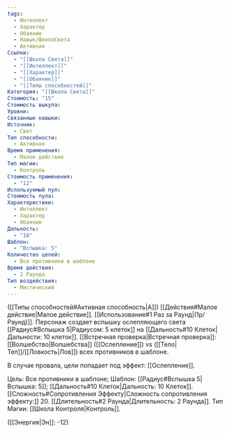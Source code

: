 ```yaml
---
tags:
  - Интеллект
  - Характер
  - Обаяние
  - Навык/ШколаСвета
  - Активная
Ссылки:
  - "[[Школа Света]]"
  - "[[Интеллект]]"
  - "[[Характер]]"
  - "[[Обаяние]]"
  - "[[Типы способностей]]"
Категория: "[[Школа Света]]"
Стоимость: "15"
Стоимость выкупа: 
Уровни: 
Связанные навыки: 
Источник:
  - Свет
Тип способности:
  - Активная
Время применения:
  - Малое действие
Тип магии:
  - Контроль
Стоимость применения:
  - "12"
Используемый пул: 
Стоимость пула: 
Характеристики:
  - Интеллект
  - Характер
  - Обаяние
Дальность:
  - "10"
Шаблон:
  - "Вспышка: 5"
Количество целей:
  - Все противники в шаблоне
Время действия:
  - 2 Раунда
Тип воздействия:
  - Мистический
---
```

([[Типы способностей#Активная способность|А]]) [[Действия#Малое действие|Малое действие]]. [[Использование#1 Раз за Раунд|(1р/Раунд)]]. Персонаж создает вспышку ослепляющего света [[Радиус#Вспышка 5|Радиусом: 5 клеток]] на [[Дальность#10 Клеток|Дальности: 10 клеток]]. [[Встречная проверка|Встречная проверка]]: [[Волшебство|Волшебства]] ([[Ослепление]]) vs ([[Тело|Тел]]/[[Ловкость|Лов]]) всех противников в шаблоне. 

В случае провала, цели попадает под эффект: [[Ослепление]].

Цель: Все противники в шаблоне; Шаблон: [[Радиус#Вспышка 5|Вспышка: 5]]; [[Дальность#10 Клеток|Дальность: 10 Клеток]]. [[Сложность#Cопротивления Эффекту|Сложность сопротивления эффекту:]] 20. [[Длительность#2 Раунда|Длительность: 2 Раунда]]. Тип Магии: [[Школа Контроля|Контроль]].

([[Энергия|Эн]]: -12)